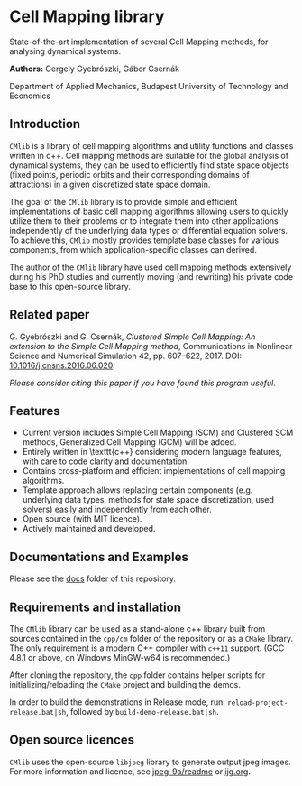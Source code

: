 # Cell Mapping library

State-of-the-art implementation of several Cell Mapping methods, for analysing dynamical systems.

**Authors:** Gergely Gyebrószki, Gábor Csernák

Department of Applied Mechanics, Budapest University of Technology and Economics


## Introduction

`CMlib` is a library of cell mapping algorithms and utility functions and classes written in c++. 
Cell mapping methods are suitable for the global analysis of dynamical systems, they can be used to efficiently find state space objects (fixed points, periodic orbits and their corresponding domains of attractions) in a given discretized state space domain. 

The goal of the `CMlib` library is to provide simple and efficient implementations of basic cell mapping algorithms allowing users to quickly utilize them to their problems or to integrate them into other applications independently of the underlying data types or differential equation solvers. To achieve this, `CMlib` mostly provides template base classes for various components, from which application-specific classes can derived.

The author of the `CMlib` library have used cell mapping methods extensively during his PhD studies and currently moving (and rewriting) his private code base to this open-source library.

## Related paper

G. Gyebrószki and G. Csernák, *Clustered Simple Cell Mapping: An extension to the Simple Cell Mapping method*, Communications in Nonlinear Science and Numerical Simulation 42, pp. 607–622, 2017. DOI: [10.1016/j.cnsns.2016.06.020](https://doi.org/10.1016/j.cnsns.2016.06.020).

*Please consider citing this paper if you have found this program useful.*

## Features

- Current version includes Simple Cell Mapping (SCM) and Clustered SCM methods, Generalized Cell Mapping (GCM) will be added.
- Entirely written in \texttt{c++} considering modern language features, with care to code clarity and documentation.
- Contains cross-platform and efficient implementations of cell mapping algorithms.
- Template approach allows replacing certain components (e.g. underlying data types, methods for state space discretization, used solvers) easily and independently from each other.
- Open source (with MIT licence).
- Actively maintained and developed.

## Documentations and Examples

Please see the [docs](https://github.com/Gyebro/cell-mapping/tree/master/docs) folder of this repository.

## Requirements and installation

The `CMlib` library can be used as a stand-alone c++ library built from sources contained in the `cpp/cm` folder of the repository or as a `CMake` library. The only requirement is a modern C++ compiler with `c++11` support. (GCC 4.8.1 or above, on Windows MinGW-w64 is recommended.)

After cloning the repository, the `cpp` folder contains helper scripts for initializing/reloading the `CMake` project and building the demos.

In order to build the demonstrations in Release mode, run:
`reload-project-release.bat|sh`, followed by
`build-demo-release.bat|sh`. 

## Open source licences

`CMlib` uses the open-source `libjpeg` library to generate output jpeg images. For more information and licence, see [jpeg-9a/readme](https://github.com/Gyebro/cell-mapping/tree/master/cpp/libjpeg/jpeg-9a) or [ijg.org](https://www.ijg.org/).